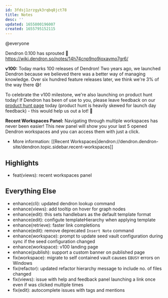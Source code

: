 ```yaml
---
id: 3fdsj1zrzgyk3rqbq8jct78
title: Notes
desc: ''
updated: 1655800196007
created: 1655795152115
---
```


@everyone

Dendron 0.100 has sprouted  🌱
https://wiki.dendron.so/notes/14h74cnp9no9joxavmo7gr6/

**v100:** Today marks 100 releases of Dendron! Two years ago, we launched Dendron because we believed there was a better way of managing knowledge. Over six hundred feature releases later, we think we're 3% of the way there 😅!

To celebrate the v100 milestone, we're also launching on product hunt today! If Dendron has been of use to you, please leave feedback on our [product hunt page](https://www.producthunt.com/posts/dendron-v100) today (product hunt is heavily skewed for launch day feedback) - this would help us out a lot! 🙏

**Recent Workspaces Panel:** Navigating through multiple workspaces has never been easier! This new panel will show you your last 5 opened Dendron workspaces and you can access them with just a click.
- More information: [[Recent Workspaces|dendron://dendron.dendron-site/dendron.topic.sidebar.recent-workspaces]]

## Highlights
- feat(views): recent workspaces panel

## Everything Else
- enhance(cli): updated dendron lookup command 
- enhance(views): add tooltip on hover for graph nodes
- enhance(edit): this sets handlebars as the default template format
- enhance(edit): configute templateHierarchy when applying template 
- enhance(retrieve): faster link completions
- enhance(edit): remove deprecated `Insert Note` command
- enhance(workspace): prompt to update seed vault configuration during sync if the seed configuration changed
- enhance(workspace): v100 landing page
- enhance(publish): support a custom banner on published page
- fix(workspace): migrate to self contained vault causes `EBUSY` errors on Windows
- fix(refactor): updated refactor hierarchy message to include no. of files changed
- fix(views): issue with help and feedback panel launching a link once even if was clicked multiple times
- fix(edit): autocomplete issues with tags and mentions
